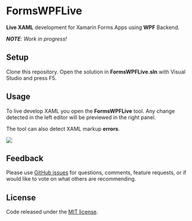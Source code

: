 # FormsWPFLive

**Live XAML** development for Xamarin Forms Apps using **WPF** Backend.

***NOTE**: Work in progress!*

## Setup

Clone this repository. Open the solution in **FormsWPFLive.sln** with Visual Studio and press F5.

## Usage

To live develop XAML you open the **FormsWPFLive** tool. Any change detected in the left editor will be previewed in the right panel.

The tool can also detect XAML markup **errors**.

![](images/errors.png)

## Feedback 

Please use [GitHub issues](https://github.com/jsuarezruiz/FormsWPFLive/issues) for questions, comments, feature requests, or if would like to vote on what others are recommending.

## License

Code released under the [MIT license](https://opensource.org/licenses/MIT).